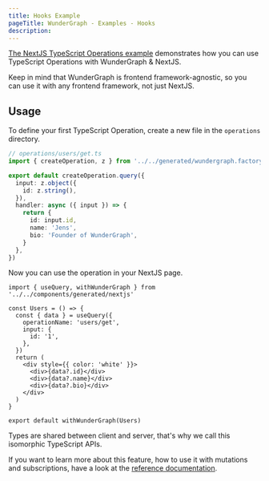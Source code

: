 ```yaml
---
title: Hooks Example
pageTitle: WunderGraph - Examples - Hooks
description:
---
```


[The NextJS TypeScript Operations example](https://github.com/wundergraph/wundergraph/tree/main/examples/nextjs-typescript-functions) demonstrates how you can use TypeScript Operations with WunderGraph & NextJS.

Keep in mind that WunderGraph is frontend framework-agnostic,
so you can use it with any frontend framework, not just NextJS.

## Usage

To define your first TypeScript Operation, create a new file in the `operations` directory.

```ts
// operations/users/get.ts
import { createOperation, z } from '../../generated/wundergraph.factory'

export default createOperation.query({
  input: z.object({
    id: z.string(),
  }),
  handler: async ({ input }) => {
    return {
      id: input.id,
      name: 'Jens',
      bio: 'Founder of WunderGraph',
    }
  },
})
```

Now you can use the operation in your NextJS page.

```tsx
import { useQuery, withWunderGraph } from '../../components/generated/nextjs'

const Users = () => {
  const { data } = useQuery({
    operationName: 'users/get',
    input: {
      id: '1',
    },
  })
  return (
    <div style={{ color: 'white' }}>
      <div>{data?.id}</div>
      <div>{data?.name}</div>
      <div>{data?.bio}</div>
    </div>
  )
}

export default withWunderGraph(Users)
```

Types are shared between client and server, that's why we call this isomorphic TypeScript APIs.

If you want to learn more about this feature, how to use it with mutations and subscriptions, have a look at the [reference documentation](/docs/typescript-operations-reference).
